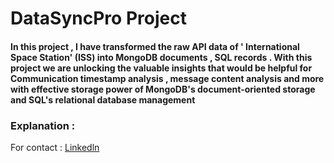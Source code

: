 # DataSyncPro Project


#### In this project , I have transformed the raw API data of ' International Space Station' (ISS)  into   MongoDB   documents , SQL records . With this project we are unlocking the valuable insights that would be helpful for Communication timestamp analysis , message content analysis and more with effective storage power of MongoDB's document-oriented storage and SQL's relational database management

### Explanation : 















For contact : [Linkedln](https://www.linkedin.com/in/praveen-n-2b4004223/)







